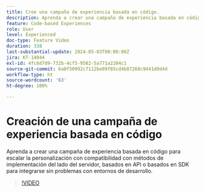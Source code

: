 ```yaml
---
title: Cree una campaña de experiencia basada en código.
description: Aprenda a crear una campaña de experiencia basada en código para escalar la personalización con compatibilidad con métodos de implementación del lado del servidor, basados en API o basados en SDK para integrarse sin problemas con entornos de desarrollo.
feature: Code-based Experiences
role: User
level: Experienced
doc-type: Feature Video
duration: 338
last-substantial-update: 2024-05-03T00:00:00Z
jira: KT-14044
exl-id: 4fc6d7d9-732b-4cf5-9582-5a771a2204c1
source-git-commit: 6a0f50992c7112be09f85cd4b87268c9441d0d4d
workflow-type: ht
source-wordcount: '63'
ht-degree: 100%

---
```


# Creación de una campaña de experiencia basada en código

Aprenda a crear una campaña de experiencia basada en código para escalar la personalización con compatibilidad con métodos de implementación del lado del servidor, basados en API o basados en SDK para integrarse sin problemas con entornos de desarrollo.

>[!VIDEO](https://video.tv.adobe.com/v/3428868/?learn=on)
